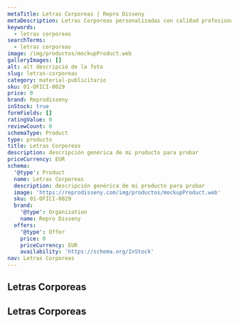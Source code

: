 ```yaml
---
metaTitle: Letras Corporeas | Repro Disseny
metaDescription: Letras Corporeas personalizadas con calidad profesional en Cataluña.
keywords:
  - letras corporeas
searchTerms:
  - letras corporeas
image: /img/productos/mockupProduct.web
galleryImages: []
alt: alt descripció de la foto
slug: letras-corporeas
category: material-publicitario
sku: 01-OFICI-0029
price: 0
brand: Reprodisseny
inStock: true
formFields: []
ratingValue: 0
reviewCount: 0
schemaType: Product
type: producto
title: Letras Corporeas
description: descripción genérica de mi producto para probar
priceCurrency: EUR
schema:
  '@type': Product
  name: Letras Corporeas
  description: descripción genérica de mi producto para probar
  image: 'https://reprodisseny.com/img/productos/mockupProduct.web'
  sku: 01-OFICI-0029
  brand:
    '@type': Organization
    name: Repro Disseny
  offers:
    '@type': Offer
    price: 0
    priceCurrency: EUR
    availability: 'https://schema.org/InStock'
nav: Letras Corporeas
---
```


## Letras Corporeas

## Letras Corporeas
